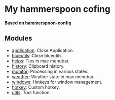 # My hammerspoon cofing

**Based on [hammerspoon-config](https://github.com/wangshub/hammerspoon-config)**

## Modules
- [application](./modules/application.lua): Close Application.
- [blueutils](./modules/blueutils.lua): Close blueutils.
- [helps](./modules/helps.lua): Tips in mac menubar.
- [history](./modules/history.lua): Clipboard history.
- [monitor](./modules/monitor.lua): Processing in various states.
- [weather](./modules/weather.lua): Weather state in mac menubar.
- [windows](./modules/windows.lua): Hotkeys for window management.
- [hotkey](./modules/hotkey.lua): Custom hotkey.
- [utils](./modules/hotkey.lua): Tool function.
